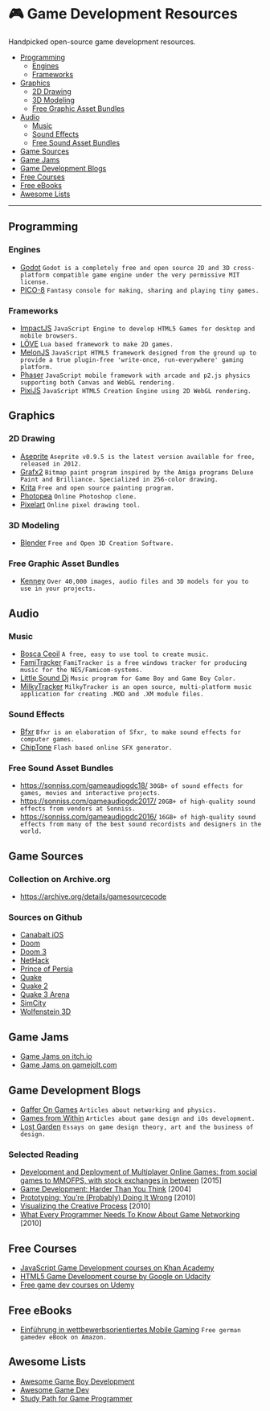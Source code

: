 # :video_game: Game Development Resources

Handpicked open-source game development resources.

- [Programming](#programming)
    - [Engines](#engines)
    - [Frameworks](#frameworks)
- [Graphics](#graphics)
    - [2D Drawing](#2d-drawing)
    - [3D Modeling](#3d-modeling)
    - [Free Graphic Asset Bundles](#free-graphic-asset-bundles)
- [Audio](#audio)
    - [Music](#music)
    - [Sound Effects](#sound-effects)
    - [Free Sound Asset Bundles](#free-sound-asset-bundles)
- [Game Sources](#game-sources)
- [Game Jams](#game-jams)
- [Game Development Blogs](#game-development-blogs)
- [Free Courses](#free-courses)
- [Free eBooks](#free-ebooks)
- [Awesome Lists](#awesome-lists)

---

## Programming

### Engines
- [Godot](https://godotengine.org/) ``Godot is a completely free and open source 2D and 3D cross-platform compatible game engine under the very permissive MIT license.``
- [PICO-8](https://www.lexaloffle.com/pico-8.php) ``Fantasy console for making, sharing and playing tiny games.``

### Frameworks
- [ImpactJS](https://impactjs.com/) ``JavaScript Engine to develop HTML5 Games for desktop and mobile browsers.``
- [LÖVE](https://love2d.org/) ``Lua based framework to make 2D games.``
- [MelonJS](http://melonjs.org/) ``JavaScript HTML5 framework designed from the ground up to provide a true plugin-free 'write-once, run-everywhere' gaming platform.``
- [Phaser](https://phaser.io) ``JavaScript mobile framework with arcade and p2.js physics supporting both Canvas and WebGL rendering.``
- [PixiJS](http://www.pixijs.com/) ``JavaScript HTML5 Creation Engine using 2D WebGL rendering.``

## Graphics

### 2D Drawing
- [Aseprite](https://www.aseprite.org/older-versions/) ``Aseprite v0.9.5 is the latest version available for free, released in 2012.``
- [Grafx2](http://grafx2.chez.com/) ``Bitmap paint program inspired by the Amiga programs Deluxe Paint and Brilliance. Specialized in 256-color drawing.``
- [Krita](https://krita.org/) ``Free and open source painting program.``
- [Photopea](https://www.photopea.com/) ``Online Photoshop clone.``
- [Pixelart](https://www.pixilart.com/) ``Online pixel drawing tool.``

### 3D Modeling
- [Blender](https://www.blender.org/) ``Free and Open 3D Creation Software.``
  
### Free Graphic Asset Bundles
- [Kenney](https://kenney.nl/) ``Over 40,000 images, audio files and 3D models for you to use in your projects. ``

## Audio

### Music

- [Bosca Ceoil](https://boscaceoil.net/) ``A free, easy to use tool to create music.``
- [FamiTracker](http://famitracker.com/) ``FamiTracker is a free windows tracker for producing music for the NES/Famicom-systems.``
- [Little Sound Dj](https://www.littlesounddj.com/) ``Music program for Game Boy and Game Boy Color.``
- [MilkyTracker](https://milkytracker.titandemo.org/) ``MilkyTracker is an open source, multi-platform music application for creating .MOD and .XM module files.``

### Sound Effects

- [Bfxr](https://www.bfxr.net/) ``Bfxr is an elaboration of Sfxr, to make sound effects for computer games.``
- [ChipTone](http://sfbgames.com/chiptone/) ``Flash based online SFX generator.``

### Free Sound Asset Bundles

- https://sonniss.com/gameaudiogdc18/
  ``30GB+ of sound effects for games, movies and interactive projects.``
- https://sonniss.com/gameaudiogdc2017/
  ``20GB+ of high-quality sound effects from vendors at Sonniss.``
- https://sonniss.com/gameaudiogdc2016/
  ``16GB+ of high-quality sound effects from many of the best sound recordists and designers in the world.``

## Game Sources

### Collection on Archive.org
- https://archive.org/details/gamesourcecode

### Sources on Github
- [Canabalt iOS](https://github.com/ericjohnson/canabalt-ios)
- [Doom](https://github.com/id-Software/DOOM)
- [Doom 3](https://github.com/id-Software/DOOM-3)
- [NetHack](https://github.com/NetHack/NetHack)
- [Prince of Persia](https://github.com/jmechner/Prince-of-Persia-Apple-II)
- [Quake](https://github.com/id-Software/Quake)
- [Quake 2](https://github.com/id-Software/Quake-2)
- [Quake 3 Arena](https://github.com/id-Software/Quake-III-Arena)
- [SimCity](https://github.com/simhacker/micropolis)
- [Wolfenstein 3D](https://github.com/id-Software/wolf3d)

## Game Jams
- [Game Jams on itch.io](https://itch.io/jams)
- [Game Jams on gamejolt.com](http://jams.gamejolt.com/)

## Game Development Blogs
- [Gaffer On Games](https://gafferongames.com/) ``Articles about networking and physics.``
- [Games from Within](http://gamesfromwithin.com/) ``Articles about game design and iOs development.``
- [Lost Garden](https://lostgarden.home.blog/) ``Essays on game design theory, art and the business of design.``

### Selected Reading
- [Development and Deployment of Multiplayer Online Games: from social games to MMOFPS, with stock exchanges in between](http://ithare.com/contents-of-development-and-deployment-of-massively-multiplayer-games-from-social-games-to-mmofps-with-stock-exchanges-in-between/) [2015]
- [Game Development: Harder Than You Think](https://queue.acm.org/detail.cfm?id=971590) [2004]
- [Prototyping: You’re (Probably) Doing It Wrong](http://gamesfromwithin.com/prototyping-youre-probably-doing-it-wrong) [2010]
- [Visualizing the Creative Process](https://lostgarden.home.blog/2010/08/17/visualizing-the-creative-process/) [2010]
- [What Every Programmer Needs To Know About Game Networking](https://gafferongames.com/post/what_every_programmer_needs_to_know_about_game_networking/) [2010]

## Free Courses
- [JavaScript Game Development courses on Khan Academy](https://www.khanacademy.org/computing/cs/programming-games-visualizations)
- [HTML5 Game Development course by Google on Udacity](https://www.udacity.com/course/html5-game-development--cs255)
- [Free game dev courses on Udemy](https://www.udemy.com/courses/development/game-development/?price=price-free&sort=popularity)

## Free eBooks
- [Einführung in wettbewerbsorientiertes Mobile Gaming](http://m.amazonappservices.com/de-Competitive-Mobile-Gaming-eBook) ``Free german gamedev eBook on Amazon.``

## Awesome Lists
- [Awesome Game Boy Development](https://github.com/gbdev/awesome-gbdev)
- [Awesome Game Dev](https://github.com/mbrukman/awesome-gamedev)
- [Study Path for Game Programmer](https://github.com/miloyip/game-programmer)
